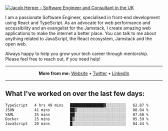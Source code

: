 [![Jacob Herper - Software Engineer and Consultant in the UK](https://res.cloudinary.com/jacobherper/image/upload/v1641506277/gh-image.png)](https://jacobherper.com/)

I am a passionate Software Engineer, specialised in front-end development using React and TypeScript. As an advocate for web performance and accessibility and an evangelist for the Jamstack, I create amazing web applications to make the internet a better place. You can talk to me about anything related to JavaScript, the React ecosystem, Jamstack and the open web.

Always happy to help you grow your tech career through mentorship. Please feel free to reach out, if you need help!

---

<p align="center">
  <strong>More from me:</strong> 
  <a href="https://jacobherper.com/">Website</a> •
  <a href="https://twitter.com/intent/follow?screen_name=jakeherp&tw_p=followbutton">Twitter</a> •
  <a href="https://www.linkedin.com/in/jacobherper/">LinkedIn</a>
</p>

---

## What I've worked on over the last few days:

<!--START_SECTION:waka-->

```txt
TypeScript   4 hrs 49 mins   ███████████████▓░░░░░░░░░   62.87 %
JSON         41 mins         ██▒░░░░░░░░░░░░░░░░░░░░░░   08.94 %
YAML         35 mins         ██░░░░░░░░░░░░░░░░░░░░░░░   07.68 %
Docker       25 mins         █▒░░░░░░░░░░░░░░░░░░░░░░░   05.59 %
JavaScript   20 mins         █░░░░░░░░░░░░░░░░░░░░░░░░   04.44 %
```

<!--END_SECTION:waka-->
